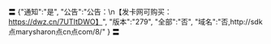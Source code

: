 〓
{"通知":"是",
"公告":"公告：\n【发卡网可购买：https://dwz.cn/7UTItDWO】",
"版本":"279",
"全部":"否",
"域名":"否,http://sdk点marysharon点cn点com/8/"
}
〓
